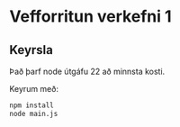 # Vefforritun verkefni 1

## Keyrsla

Það þarf node útgáfu 22 að minnsta kosti.

Keyrum með:

```bash
npm install
node main.js
```
